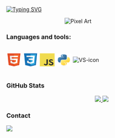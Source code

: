 [![Typing SVG](https://readme-typing-svg.demolab.com?font=Fira+Code&pause=1000&color=6793F7&width=435&lines=Hi%2C+I'm+Mohamed+Osama.;Welcome+to+my+Github+profile!+)](https://git.io/typing-svg)

<img src="https://i.pinimg.com/originals/eb/50/87/eb50875a68b04b0480fa929af2c7547c.gif" alt="Pixel Art" align="right" width="350"><br>

### Languages and tools:
<div style="display: inline_block"><br>
<img align="center" alt="HTML-icon" height="35" width="40" src="https://raw.githubusercontent.com/devicons/devicon/master/icons/html5/html5-original.svg">
<img align="center" alt="CSS-icon" height="35" width="40" src="https://raw.githubusercontent.com/devicons/devicon/master/icons/css3/css3-original.svg">
<img align="center" alt="Js-icon" height="35" width="40" src="https://raw.githubusercontent.com/devicons/devicon/master/icons/javascript/javascript-original.svg">
<img align="center" alt="Py-icon" height="35" width="40" src="https://raw.githubusercontent.com/devicons/devicon/master/icons/python/python-original.svg">
<img align="center" alt="VS-icon" height="35" width="40" src="https://cdn.jsdelivr.net/gh/devicons/devicon/icons/vscode/vscode-original.svg">
</div><br>

### GitHub Stats

<div align="center" style="display: flex; justify-content: center;">
<a href="https://github.com/Mohamedlpr">
    <img height="195px" src="https://github-readme-stats.vercel.app/api?username=Mohamedlpr&show_icons=true&theme=one_dark_pro&include_all_commits=true&count_private=true"/>
    <img height="195px" src="https://github-readme-stats.vercel.app/api/top-langs/?username=Mohamedlpr&layout=compact&langs_count=7&theme=one_dark_pro"/>
</a>
</div>
    
### Contact

<div> 
<a href="mailto:m.osama.dev@gmail.com"><img src="https://img.shields.io/badge/-Gmail-%23333?style=for-the-badge&logo=gmail&logoColor=white" target="_blank"></a>
</div>
